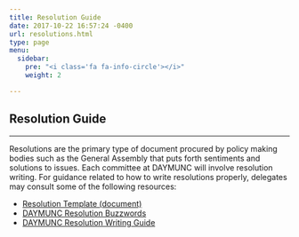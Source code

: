```yaml
---
title: Resolution Guide
date: 2017-10-22 16:57:24 -0400
url: resolutions.html
type: page
menu:
  sidebar:
    pre: "<i class='fa fa-info-circle'></i>"
    weight: 2

---
```

## Resolution Guide
---

Resolutions are the primary type of document procured by policy making bodies such as the General Assembly that puts forth sentiments and solutions to issues.
Each committee at DAYMUNC will involve resolution writing.
For guidance related to how to write resolutions properly, delegates may consult some of the following resources:

- [Resolution Template (document)](resources/resolution_template.doc)
- [DAYMUNC Resolution Buzzwords](resources/buzzwords.pdf)
- [DAYMUNC Resolution Writing Guide](resources/res_guide.pdf)